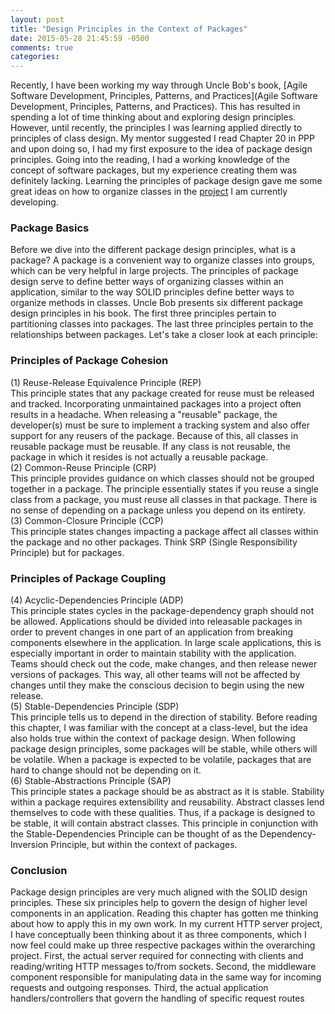 ```yaml
---
layout: post
title: "Design Principles in the Context of Packages"
date: 2015-05-28 21:45:59 -0500
comments: true
categories:
---
```


Recently, I have been working my way through Uncle Bob's book, [Agile Software Development, Principles, Patterns, and Practices](Agile Software Development, Principles, Patterns, and Practices). This has resulted in spending a lot of time thinking about and exploring design principles. However, until recently, the principles I was learning applied directly to principles of class design.<!--more--> My mentor suggested I read Chapter 20 in PPP and upon doing so, I had my first exposure to the idea of package design principles. Going into the reading, I had a working knowledge of the concept of software packages, but my experience creating them was definitely lacking. Learning the principles of package design gave me some great ideas on how to organize classes in the [project](http://www.lisahamm.com/blog/2015/05/01/starting-a-java-web-server/) I am currently developing.

### Package Basics

Before we dive into the different package design principles, what is a package? A package is a convenient way to organize classes into groups, which can be very helpful in large projects. The principles of package design serve to define better ways of organizing classes within an application, similar to the way SOLID principles define better ways to organize methods in classes. Uncle Bob presents six different package design principles in his book. The first three principles pertain to partitioning classes into packages. The last three principles pertain to the relationships between packages. Let's take a closer look at each principle:

### Principles of Package Cohesion
(1) Reuse-Release Equivalence Principle (REP)<br>
    This principle states that any package created for reuse must be released and tracked. Incorporating unmaintained packages into a project often results in a headache. When releasing a "reusable" package, the developer(s) must be sure to implement a tracking system and also offer support for any reusers of the package. Because of this, all classes in reusable package must be reusable. If any class is not reusable, the package in which it resides is not actually a reusable package.<br>
(2) Common-Reuse Principle (CRP)<br>
    This principle provides guidance on which classes should not be grouped together in a package. The principle essentially states if you reuse a single class from a package, you must reuse all classes in that package. There is no sense of depending on a package unless you depend on its entirety.<br>
(3) Common-Closure Principle (CCP)<br>
    This principle states changes impacting a package affect all classes within the package and no other packages. Think SRP (Single Responsibility Principle) but for packages.<br>

### Principles of Package Coupling

(4) Acyclic-Dependencies Principle (ADP)<br>
    This principle states cycles in the package-dependency graph should not be allowed. Applications should be divided into releasable packages in order to prevent changes in one part of an application from breaking components elsewhere in the application. In large scale applications, this is especially important in order to maintain stability with the application. Teams should check out the code, make changes, and then release newer versions of packages. This way, all other teams will not be affected by changes until they make the conscious decision to begin using the new release.<br>
(5) Stable-Dependencies Principle (SDP)<br>
    This principle tells us to depend in the direction of stability. Before reading this chapter, I was familiar with the concept at a class-level, but the idea also holds true within the context of package design. When following package design principles, some packages will be stable, while others will be volatile. When a package is expected to be volatile, packages that are hard to change should not be depending on it.<br>
(6) Stable-Abstractions Principle (SAP)<br>
    This principle states a package should be as abstract as it is stable. Stability within a package requires extensibility and reusability. Abstract classes lend themselves to code with these qualities. Thus, if a package is designed to be stable, it will contain abstract classes. This principle in conjunction with the Stable-Dependencies Principle can be thought of as the Dependency-Inversion Principle, but within the context of packages.<br>

### Conclusion

Package design principles are very much aligned with the SOLID design principles. These six principles help to govern the design of higher level components in an application. Reading this chapter has gotten me thinking about how to apply this in my own work. In my current HTTP server project, I have conceptually been thinking about it as three components, which I now feel could make up three respective packages within the overarching project. First, the actual server required for connecting with clients and reading/writing HTTP messages to/from sockets. Second, the middleware component responsible for manipulating data in the same way for incoming requests and outgoing responses. Third, the actual application handlers/controllers that govern the handling of specific request routes
